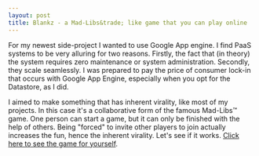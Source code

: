 ```yaml
---
layout: post
title: Blankz - a Mad-Libs&trade; like game that you can play online
---
```


For my newest side-project I wanted to use Google App engine. I find PaaS systems to be very alluring for two reasons. Firstly, the fact that (in theory) the system requires zero maintenance or system administration. Secondly, they scale seamlessly. I was prepared to pay the price of consumer lock-in that occurs with Google App Engine, especially when you opt for the Datastore, as I did.

I aimed to make something that has inherent virality, like most of my projects. In this case it's a collaborative form of the famous Mad-Libs&trade; game. One person can start a game, but it can only be finished with the help of others. Being "forced" to invite other players to join actually increases the fun, hence the inherent virality. Let's see if it works. [Click here to see the game for yourself](https://blankz.co).
